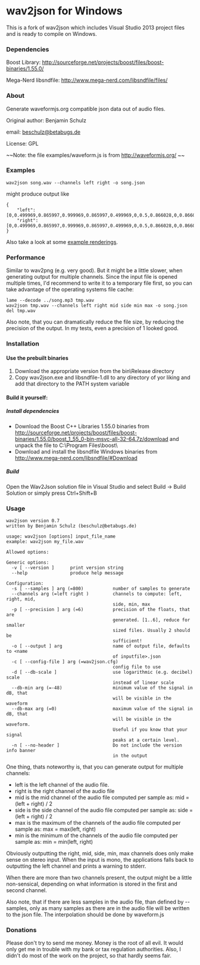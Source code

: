 wav2json for Windows
====================

This is a fork of wav2json which includes Visual Studio 2013 project files and is ready to compile on Windows.

### Dependencies

Boost Library: http://sourceforge.net/projects/boost/files/boost-binaries/1.55.0/

Mega-Nerd libsndfile: http://www.mega-nerd.com/libsndfile/files/

### About

Generate waveformjs.org compatible json data out of audio files.



Original author: Benjamin Schulz

email: beschulz@betabugs.de

License: GPL



~~Note: the file examples/waveform.js is from http://waveformjs.org/ ~~

### Examples

    wav2json song.wav --channels left right -o song.json

might produce output like

    {
        "left":[0,0.499969,0.865997,0.999969,0.865997,0.499969,0,0.5,0.866028,0,0.866028,0.5],
        "right":[0,0.499969,0.865997,0.999969,0.865997,0.499969,0,0.5,0.866028,0,0.866028,0.5],
    }

Also take a look at some [example renderings](http://beschulz.github.com/wav2json/).

### Performance
Similar to wav2png (e.g. very good). But it might be a little slower, when generating output for multiple channels.
Since the input file is opened multiple times, I'd recommend to write it to a temporary file first, so you can take advantage of the operating systems file cache:

    lame --decode ../song.mp3 tmp.wav
    wav2json tmp.wav --channels left right mid side min max -o song.json
    del tmp.wav

Also note, that you can dramatically reduce the file size, by reducing the precision of the output. In my tests, even a precision of 1 looked good.

### Installation

#### Use the prebuilt binaries

1. Download the appropriate version from the bin\Release directory
2. Copy wav2json.exe and libsndfile-1.dll to any directory of yor liking and add that directory to the PATH system variable


#### Build it yourself:

##### Install dependencies
- Download the Boost C++ Libraries 1.55.0 binaries from http://sourceforge.net/projects/boost/files/boost-binaries/1.55.0/boost_1_55_0-bin-msvc-all-32-64.7z/download and unpack the file to C:\Program Files\boost\
- Download and install the libsndfile Windows binaries from http://www.mega-nerd.com/libsndfile/#Download

##### Build
Open the Wav2Json solution file in Visual Studio and select Build -> Build Solution or simply press Ctrl+Shift+B

### Usage

    wav2json version 0.7
    written by Benjamin Schulz (beschulz@betabugs.de)

    usage: wav2json [options] input_file_name
    example: wav2json my_file.wav

    Allowed options:

    Generic options:
      -v [ --version ]      print version string
      --help                produce help message

    Configuration:
      -s [ --samples ] arg (=800)           number of samples to generate
      --channels arg (=left right )         channels to compute: left, right, mid, 
                                            side, min, max
      -p [ --precision ] arg (=6)           precision of the floats, that are 
                                            generated. [1..6], reduce for smaller 
                                            sized files. Usually 2 should be 
                                            sufficient!
      -o [ --output ] arg                   name of output file, defaults to <name 
                                            of inputfile>.json
      -c [ --config-file ] arg (=wav2json.cfg)
                                            config file to use
      -d [ --db-scale ]                     use logarithmic (e.g. decibel) scale 
                                            instead of linear scale
      --db-min arg (=-48)                   minimum value of the signal in dB, that
                                            will be visible in the waveform
      --db-max arg (=0)                     maximum value of the signal in dB, that
                                            will be visible in the waveform. 
                                            Useful if you know that your signal 
                                            peaks at a certain level.
      -n [ --no-header ]                    Do not include the version info banner 
                                            in the output


One thing, thats noteworthy is, that you can generate output for multiple channels:

* left is the left channel of the audio file.
* right is the right channel of the audio file
* mid is the mid channel of the audio file computed per sample as: mid = (left + right) / 2
* side is the side channel of the audio file computed per sample as: side = (left + right) / 2
* max is the maximum of the channels of the audio file computed per sample as: max = max(left, right)
* min is the minimum of the channels of the audio file computed per sample as: min = min(left, right)

Obviously outputting the right, mid, side, min, max channels does only make sense on stereo input. When the input is mono,
the applications falls back to outputting the left channel and prints a warning to stderr.

When there are more than two channels present, the output might be a little non-sensical, depending on what information is stored in the first and second channel.

Also note, that if there are less samples in the audio file, than defined by --samples, only as many samples as there are in the audio file will be written to the json file. The interpolation should be done by waveform.js

### Donations
Please don't try to send me money. Money is the root of all evil. It would only get me in trouble with my bank or tax regulation authorities. Also, I didn't do most of the work on the project, so that hardly seems fair.